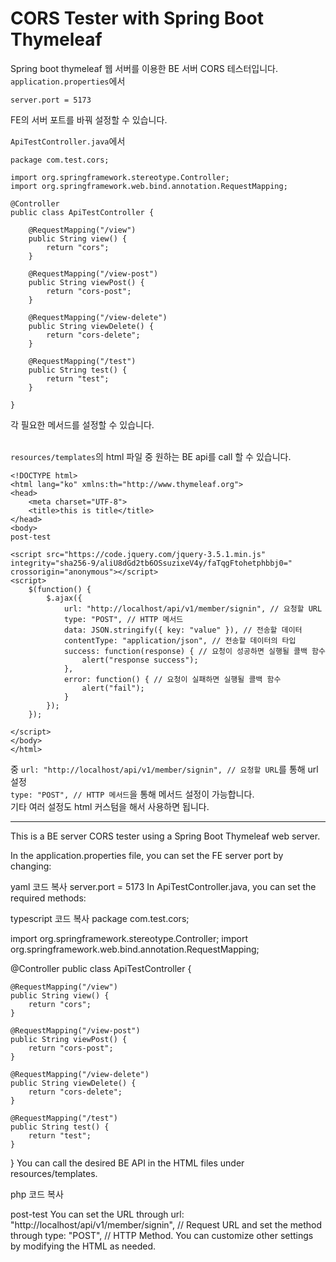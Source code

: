 # CORS Tester with Spring Boot Thymeleaf

Spring boot thymeleaf 웹 서버를 이용한 BE 서버 CORS 테스터입니다.<br>
`application.properties`에서
```
server.port = 5173
```
FE의 서버 포트를 바꿔 설정할 수 있습니다.<br>

`ApiTestController.java`에서
```
package com.test.cors;

import org.springframework.stereotype.Controller;
import org.springframework.web.bind.annotation.RequestMapping;

@Controller
public class ApiTestController {

    @RequestMapping("/view")
    public String view() {
        return "cors";
    }

    @RequestMapping("/view-post")
    public String viewPost() {
        return "cors-post";
    }

    @RequestMapping("/view-delete")
    public String viewDelete() {
        return "cors-delete";
    }

    @RequestMapping("/test")
    public String test() {
        return "test";
    }

}
```
각 필요한 메서드를 설정할 수 있습니다.<br><br>

`resources/templates`의 html 파일 중 원하는 BE api를 call 할 수 있습니다.

```
<!DOCTYPE html>
<html lang="ko" xmlns:th="http://www.thymeleaf.org">
<head>
    <meta charset="UTF-8">
    <title>this is title</title>
</head>
<body>
post-test

<script src="https://code.jquery.com/jquery-3.5.1.min.js" integrity="sha256-9/aliU8dGd2tb6OSsuzixeV4y/faTqgFtohetphbbj0=" crossorigin="anonymous"></script>
<script>
    $(function() {
        $.ajax({
            url: "http://localhost/api/v1/member/signin", // 요청할 URL
            type: "POST", // HTTP 메서드
            data: JSON.stringify({ key: "value" }), // 전송할 데이터
            contentType: "application/json", // 전송할 데이터의 타입
            success: function(response) { // 요청이 성공하면 실행될 콜백 함수
                alert("response success");
            },
            error: function() { // 요청이 실패하면 실행될 콜백 함수
                alert("fail");
            }
        });
    });

</script>
</body>
</html>
```
중 `url: "http://localhost/api/v1/member/signin", // 요청할 URL`를 통해 url 설정<br>
`type: "POST", // HTTP 메서드`을 통해 메서드 설정이 가능합니다.<br>
기타 여러 설정도 html 커스텀을 해서 사용하면 됩니다.


---

This is a BE server CORS tester using a Spring Boot Thymeleaf web server.

In the application.properties file, you can set the FE server port by changing:

yaml
코드 복사
server.port = 5173
In ApiTestController.java, you can set the required methods:

typescript
코드 복사
package com.test.cors;

import org.springframework.stereotype.Controller;
import org.springframework.web.bind.annotation.RequestMapping;

@Controller
public class ApiTestController {

    @RequestMapping("/view")
    public String view() {
        return "cors";
    }

    @RequestMapping("/view-post")
    public String viewPost() {
        return "cors-post";
    }

    @RequestMapping("/view-delete")
    public String viewDelete() {
        return "cors-delete";
    }

    @RequestMapping("/test")
    public String test() {
        return "test";
    }
}
You can call the desired BE API in the HTML files under resources/templates.

php
코드 복사
<!DOCTYPE html>
<html lang="ko" xmlns:th="http://www.thymeleaf.org">
<head>
    <meta charset="UTF-8">
    <title>this is title</title>
</head>
<body>
post-test

<script src="https://code.jquery.com/jquery-3.5.1.min.js" integrity="sha256-9/aliU8dGd2tb6OSsuzixeV4y/faTqgFtohetphbbj0=" crossorigin="anonymous"></script>
<script>
    $(function() {
        $.ajax({
            url: "http://localhost/api/v1/member/signin", // Request URL
            type: "POST", // HTTP Method
            data: JSON.stringify({ key: "value" }), // Data to send
            contentType: "application/json", // Data type to send
            success: function(response) { // Callback function executed on successful request
                alert("response success");
            },
            error: function() { // Callback function executed on failed request
                alert("fail");
            }
        });
    });

</script>
</body>
</html>
You can set the URL through url: "http://localhost/api/v1/member/signin", // Request URL and set the method through type: "POST", // HTTP Method. You can customize other settings by modifying the HTML as needed.
